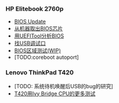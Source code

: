 ### HP Elitebook 2760p
* [BIOS Update](2760p/2760p-bios-update.md)
* [从机器取出BIOS芯片](2760p/2760p-flash-chip.md)
* [用UEFITool分析BIOS](2760p/uefitool.md)
* [找USB调试口](2760p/ehci-debug-port.md)
* [BIOS区域测试(WIP)](2760p/bios-region.md)
* [TODO:coreboot autoport]

### Lenovo ThinkPad T420
* [TODO: 系统待机唤醒后USB的bug的研究]
* [T420用Ivy Bridge CPU的更多测试](t420/ivb-test.md)
